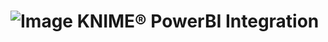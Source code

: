 # ![Image](https://www.knime.com/files/knime_logo_github_40x40_4layers.png) KNIME® PowerBI Integration

